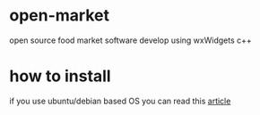 # open-market
open source food market software develop using wxWidgets c++

# how to install
if you use ubuntu/debian based OS you can read this [article](https://www.binarytides.com/install-wxwidgets-ubuntu/)  

